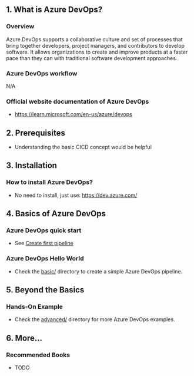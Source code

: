 ## 1. What is Azure DevOps?

### Overview

Azure DevOps supports a collaborative culture and set of processes that bring together developers, project managers, and contributors to develop software.
It allows organizations to create and improve products at a faster pace than they can with traditional software development approaches.

### Azure DevOps workflow

N/A

### Official website documentation of Azure DevOps

- https://learn.microsoft.com/en-us/azure/devops

## 2. Prerequisites

- Understanding the basic CICD concept would be helpful

## 3. Installation

### How to install Azure DevOps?

- No need to install, just use: https://dev.azure.com/

## 4. Basics of Azure DevOps

### Azure DevOps quick start

- See [Create first pipeline](https://learn.microsoft.com/en-us/azure/devops/pipelines/create-first-pipeline)

### Azure DevOps Hello World

- Check the [basic/](./basics/) directory to create a simple Azure DevOps pipeline.

## 5. Beyond the Basics

### Hands-On Example

- Check the [advanced/](./advanced/) directory for more Azure DevOps examples.

## 6. More...

### Recommended Books

- TODO
